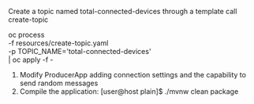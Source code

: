 Create a topic named total-connected-devices through a template call create-topic

oc process \
 -f resources/create-topic.yaml \
 -p TOPIC_NAME='total-connected-devices' \
 | oc apply -f -

1. Modify ProducerApp adding connection settings and the capability to send random messages
2. Compile the application: [user@host plain]$ ./mvnw clean package